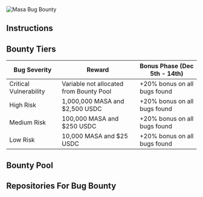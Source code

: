 ![Masa Bug Bounty](https://github.com/masa-finance/bug-bounty/blob/main/src/images/bug-bounty-github-header.jpg "Masa Bug Bounty")

## Instructions

## Bounty Tiers

| Bug Severity | Reward | Bonus Phase (Dec 5th - 14th) |
| --- | --- | --- |
| Critical Vulnerability | Variable not allocated from Bounty Pool | +20% bonus on all bugs found |
| High Risk | 1,000,000 MASA and $2,500 USDC | +20% bonus on all bugs found |
| Medium Risk | 100,000 MASA and $250 USDC | +20% bonus on all bugs found |
| Low Risk | 10,000 MASA and $25 USDC | +20% bonus on all bugs found |

## Bounty Pool 

## Repositories For Bug Bounty